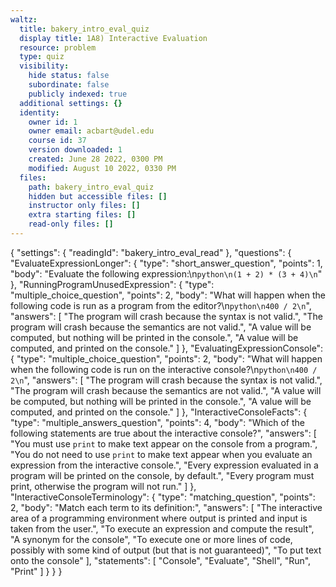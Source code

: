 ```yaml
---
waltz:
  title: bakery_intro_eval_quiz
  display title: 1A8) Interactive Evaluation
  resource: problem
  type: quiz
  visibility:
    hide status: false
    subordinate: false
    publicly indexed: true
  additional settings: {}
  identity:
    owner id: 1
    owner email: acbart@udel.edu
    course id: 37
    version downloaded: 1
    created: June 28 2022, 0300 PM
    modified: August 10 2022, 0330 PM
  files:
    path: bakery_intro_eval_quiz
    hidden but accessible files: []
    instructor only files: []
    extra starting files: []
    read-only files: []
---
```

{
  "settings": {
    "readingId": "bakery_intro_eval_read"
  },
  "questions": {
    "EvaluateExpressionLonger": {
      "type": "short_answer_question",
      "points": 1,
      "body": "Evaluate the following expression:\n```python\n(1 + 2) * (3 + 4)\n```"
    },
    "RunningProgramUnusedExpression": {
      "type": "multiple_choice_question",
      "points": 2,
      "body": "What will happen when the following code is run as a program from the editor?\n```python\n400 / 2\n```",
      "answers": [
        "The program will crash because the syntax is not valid.",
        "The program will crash because the semantics are not valid.",
        "A value will be computed, but nothing will be printed in the console.",
        "A value will be computed, and printed on the console."
      ]
    },
    "EvaluatingExpressionConsole": {
      "type": "multiple_choice_question",
      "points": 2,
      "body": "What will happen when the following code is run on the interactive console?\n```python\n400 / 2\n```",
      "answers": [
        "The program will crash because the syntax is not valid.",
        "The program will crash because the semantics are not valid.",
        "A value will be computed, but nothing will be printed in the console.",
        "A value will be computed, and printed on the console."
      ]
    },
    "InteractiveConsoleFacts": {
      "type": "multiple_answers_question",
      "points": 4,
      "body": "Which of the following statements are true about the interactive console?",
      "answers": [
        "You must use `print` to make text appear on the console from a program.",
        "You do not need to use `print` to make text appear when you evaluate an expression from the interactive console.",
        "Every expression evaluated in a program will be printed on the console, by default.",
        "Every program must print, otherwise the program will not run."
      ]
    },
    "InteractiveConsoleTerminology": {
      "type": "matching_question",
      "points": 2,
      "body": "Match each term to its definition:",
      "answers": [
        "The interactive area of a programming environment where output is printed and input is taken from the user.",
        "To execute an expression and compute the result",
        "A synonym for the console",
        "To execute one or more lines of code, possibly with some kind of output (but that is not guaranteed)",
        "To put text onto the console"
      ],
      "statements": [
        "Console",
        "Evaluate",
        "Shell",
        "Run",
        "Print"
      ]
    }
  }
}